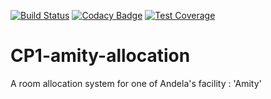 [![Build Status](https://travis-ci.org/ProberI/CP1-amity-allocation.svg?branch=master)](https://travis-ci.org/ProberI/CP1-amity-allocation) [![Codacy Badge](https://api.codacy.com/project/badge/Grade/4879e38ba60d40a995a967ac1f669dcc)](https://www.codacy.com/app/ProberI/CP1-amity-allocation?utm_source=github.com&amp;utm_medium=referral&amp;utm_content=ProberI/CP1-amity-allocation&amp;utm_campaign=Badge_Grade) [![Test Coverage](https://codeclimate.com/github/ProberI/CP1-amity-allocation/badges/coverage.svg)](https://codeclimate.com/github/ProberI/CP1-amity-allocation/coverage)

# CP1-amity-allocation

A room allocation system for one of Andela's facility : 'Amity'
